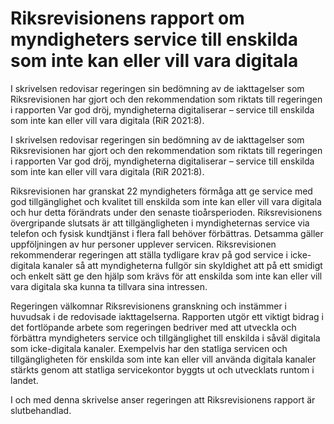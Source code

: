 # Riksrevisionens rapport om myndigheters service till enskilda som inte kan eller vill vara digitala

I skrivelsen redovisar regeringen sin bedömning av de iakttagelser som Riksrevisionen har gjort och den rekommendation som riktats till regeringen i rapporten Var god dröj, myndigheterna digitaliserar – service till enskilda som inte kan eller vill vara digitala (RiR 2021:8).

I skrivelsen redovisar regeringen sin bedömning av de iakttagelser som Riksrevisionen har gjort och den rekommendation som riktats till regeringen i rapporten Var god dröj, myndigheterna digitaliserar – service till enskilda som inte kan eller vill vara digitala (RiR 2021:8).

Riksrevisionen har granskat 22 myndigheters förmåga att ge service med god tillgänglighet och kvalitet till enskilda som inte kan eller vill vara digitala och hur detta förändrats under den senaste tioårsperioden. Riksrevisionens övergripande slutsats är att tillgängligheten i myndigheternas service via telefon och fysisk kundtjänst i flera fall behöver förbättras. Detsamma gäller uppföljningen av hur personer upplever servicen. Riksrevisionen rekommenderar regeringen att ställa tydligare krav på god service i icke-digitala kanaler så att myndigheterna fullgör sin skyldighet att på ett smidigt och enkelt sätt ge den hjälp som krävs för att enskilda som inte kan eller vill vara digitala ska kunna ta tillvara sina intressen.

Regeringen välkomnar Riksrevisionens granskning och instämmer i
huvudsak i de redovisade iakttagelserna. Rapporten utgör ett viktigt bidrag i det fortlöpande arbete som regeringen bedriver med att utveckla och förbättra myndigheters service och tillgänglighet till enskilda i såväl digitala som icke-digitala kanaler. Exempelvis har den statliga servicen och tillgängligheten för enskilda som inte kan eller vill använda digitala kanaler stärkts genom att statliga servicekontor byggts ut och utvecklats runtom i landet.

I och med denna skrivelse anser regeringen att Riksrevisionens rapport
är slutbehandlad.

